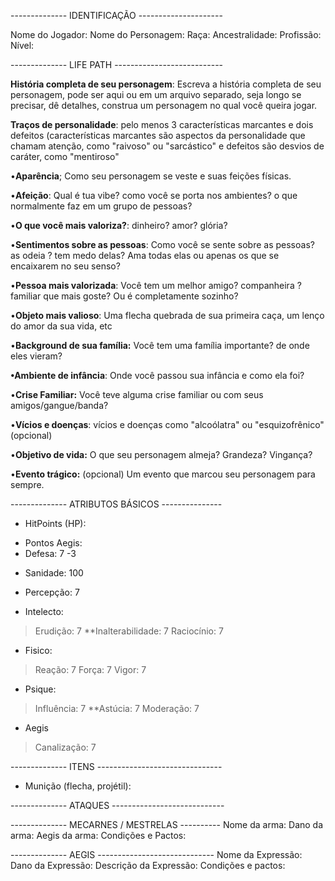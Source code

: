 
-------------- IDENTIFICAÇÃO ---------------------

Nome do Jogador: 
Nome do Personagem:
Raça:
Ancestralidade: 
Profissão:
Nível: 

-------------- LIFE PATH ---------------------------

**História completa de seu personagem**: Escreva a história completa de seu personagem, pode ser aqui ou em um arquivo separado, seja longo se precisar, dê detalhes, construa um personagem no qual você queira jogar.

**Traços de personalidade**: pelo menos 3 características marcantes e dois defeitos (características marcantes são aspectos da personalidade que chamam atenção, como "raivoso" ou "sarcástico" e defeitos são desvios de caráter, como "mentiroso"

•**Aparência**; Como seu personagem se veste e suas feições físicas.

•**Afeição**: Qual é tua vibe? como você se porta nos ambientes? o que normalmente faz em um grupo de pessoas?

•**O que você mais valoriza?**: dinheiro? amor? glória?

•**Sentimentos sobre as pessoas**: Como você se sente sobre as pessoas? as odeia ? tem medo delas? Ama todas elas ou apenas os que se encaixarem no seu senso?

•**Pessoa mais valorizada**: Você tem um melhor amigo? companheira ? familiar que mais goste? Ou é completamente sozinho?

•**Objeto mais valioso**: Uma flecha quebrada de sua primeira caça, um lenço do amor da sua vida, etc

•**Background de sua família:** Você tem uma família importante? de onde eles vieram? 

**•Ambiente de infância**: Onde você passou sua infância e como ela foi?

•**Crise Familiar:** Você teve alguma crise familiar ou com seus amigos/gangue/banda? 

•**Vícios e doenças**:  vícios e doenças como "alcoólatra" ou "esquizofrênico" (opcional)

•**Objetivo de vida:** O que seu personagem almeja? Grandeza? Vingança?

•**Evento trágico:** (opcional) Um evento que marcou seu personagem para sempre.



-------------- ATRIBUTOS BÁSICOS ---------------

* HitPoints (HP):
- Pontos Aegis:
- Defesa: 7 -3
* Sanidade: 100
* Percepção: 7 

* Intelecto:
> Erudição: 7
> **Inalterabilidade:  7
> Raciocínio: 7

* Fisico:
>Reação: 7
>Força: 7
>Vigor: 7

* Psique:
>Influência: 7 
>**Astúcia: 7 
>Moderação: 7 

- Aegis
>Canalização: 7



-------------- ITENS -------------------------------

* Munição (flecha, projétil): 

-------------- ATAQUES ----------------------------

-------------- MECARNES / MESTRELAS ----------
Nome da arma:
Dano da arma:
Aegis da arma:
Condições e Pactos:


-------------- AEGIS -----------------------------
Nome da Expressão:
Dano da Expressão:
Descrição da Expressão:
Condições e pactos:


